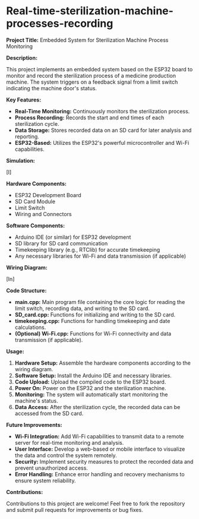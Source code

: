 # Real-time-sterilization-machine-processes-recording


**Project Title:** Embedded System for Sterilization Machine Process Monitoring

**Description:**

This project implements an embedded system based on the ESP32 board to monitor and record the sterilization process of a medicine production machine. The system triggers on a feedback signal from a limit switch indicating the machine door's status.

**Key Features:**

* **Real-Time Monitoring:** Continuously monitors the sterilization process.
* **Process Recording:** Records the start and end times of each sterilization cycle.
* **Data Storage:** Stores recorded data on an SD card for later analysis and reporting.
* **ESP32-Based:** Utilizes the ESP32's powerful microcontroller and Wi-Fi capabilities.

**Simulation:**

[I]

**Hardware Components:**

* ESP32 Development Board
* SD Card Module
* Limit Switch
* Wiring and Connectors

**Software Components:**

* Arduino IDE (or similar) for ESP32 development
* SD library for SD card communication
* Timekeeping library (e.g., RTClib) for accurate timekeeping
* Any necessary libraries for Wi-Fi and data transmission (if applicable)

**Wiring Diagram:**

[In]

**Code Structure:**

* **main.cpp:** Main program file containing the core logic for reading the limit switch, recording data, and writing to the SD card.
* **SD_card.cpp:** Functions for initializing and writing to the SD card.
* **timekeeping.cpp:** Functions for handling timekeeping and date calculations.
* **(Optional) Wi-Fi.cpp:** Functions for Wi-Fi connectivity and data transmission (if applicable).

**Usage:**

1. **Hardware Setup:** Assemble the hardware components according to the wiring diagram.
2. **Software Setup:** Install the Arduino IDE and necessary libraries.
3. **Code Upload:** Upload the compiled code to the ESP32 board.
4. **Power On:** Power on the ESP32 and the sterilization machine.
5. **Monitoring:** The system will automatically start monitoring the machine's status.
6. **Data Access:** After the sterilization cycle, the recorded data can be accessed from the SD card.

**Future Improvements:**

* **Wi-Fi Integration:** Add Wi-Fi capabilities to transmit data to a remote server for real-time monitoring and analysis.
* **User Interface:** Develop a web-based or mobile interface to visualize the data and control the system remotely.
* **Security:** Implement security measures to protect the recorded data and prevent unauthorized access.
* **Error Handling:** Enhance error handling and recovery mechanisms to ensure system reliability.

**Contributions:**

Contributions to this project are welcome! Feel free to fork the repository and submit pull requests for improvements or bug fixes.
